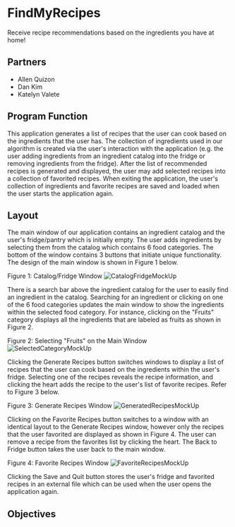 # FindMyRecipes
Receive recipe recommendations based on the ingredients you have at home!

## Partners
- Allen Quizon
- Dan Kim
- Katelyn Valete

## Program Function
This application generates a list of recipes that the user can cook based on the ingredients that the user has. The collection of ingredients used in our algorithm is created via the user's interaction with the application (e.g. the user adding ingredients from an ingredient catalog into the fridge or removing ingredients from the fridge). After the list of recommended recipes is generated and displayed, the user may add selected recipes into a collection of favorited recipes. When exiting the application, the user's collection of ingredients and favorite recipes are saved and loaded when the user starts the application again.

## Layout
The main window of our application contains an ingredient catalog and the user's fridge/pantry which is initially empty. The user adds ingredients by selecting them from the catalog which contains 6 food categories. The bottom of the window contains 3 buttons that initiate unique functionality. The design of the main window is shown in Figure 1 below.

Figure 1: Catalog/Fridge Window
![CatalogFridgeMockUp](https://user-images.githubusercontent.com/90003553/236037240-f1cdff9d-ff88-49f0-bca3-f208745056ee.jpeg)

There is a search bar above the ingredient catalog for the user to easily find an ingredient in the catalog. Searching for an ingredient or clicking on one of the 6 food categories updates the main window to show the ingredients within the selected food category. For instance, clicking on the "Fruits" category displays all the ingredients that are labeled as fruits as shown in Figure 2.

Figure 2: Selecting "Fruits" on the Main Window
![SelectedCategoryMockUp](https://user-images.githubusercontent.com/90003553/236040726-66d75dd0-c01f-4359-944e-02b1a2c05c70.jpeg)

Clicking the Generate Recipes button switches windows to display a list of recipes that the user can cook based on the ingredients within the user's fridge. Selecting one of the recipes reveals the recipe information, and clicking the heart adds the recipe to the user's list of favorite recipes. Refer to Figure 3 below.

Figure 3: Generate Recipes Window
![GeneratedRecipesMockUp](https://user-images.githubusercontent.com/90003553/236274601-5b49cdea-1e05-4b84-b1af-f42363d0db36.jpeg)

Clicking on the Favorite Recipes button switches to a window with an identical layout to the Generate Recipes window, however only the recipes that the user favorited are displayed as shown in Figure 4. The user can remove a recipe from the favorites list by clicking the heart. The Back to Fridge button takes the user back to the main window.

Figure 4: Favorite Recipes Window
![FavoriteRecipesMockUp](https://user-images.githubusercontent.com/90003553/236275226-b6e71af1-51b4-46a4-838b-19c2fa97a5bf.jpeg)

Clicking the Save and Quit button stores the user's fridge and favorited recipes in an external file which can be used when the user opens the application again.

## Objectives
